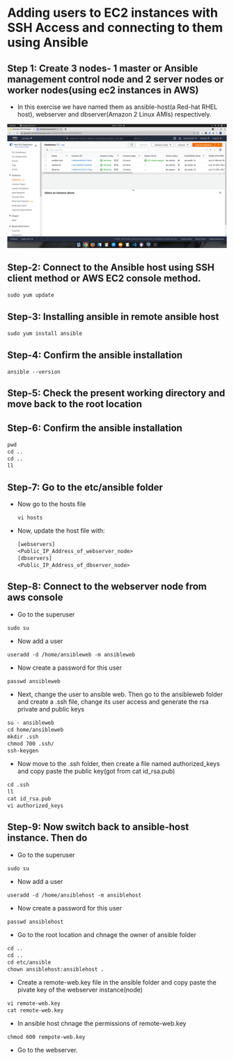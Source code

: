 # Adding users to EC2 instances with SSH Access and connecting to them using Ansible

## Step 1: Create 3 nodes- 1 master or Ansible management control node and 2 server nodes or worker nodes(using ec2 instances in AWS)
- In this exercise we have named them as ansible-host(a Red-hat RHEL host), webserver and dbserver(Amazon 2 Linux AMIs) respectively.
<img src="https://github.com/kuluruvineeth/Devops/blob/main/ansibleServerConnectionExercise/screenshots/2.png">

## Step-2: Connect to the Ansible host using SSH client method or AWS EC2 console method.

```
sudo yum update
```
## Step-3: Installing ansible in remote ansible host
```
sudo yum install ansible
```
## Step-4: Confirm the ansible installation
```
ansible --version
```
## Step-5: Check the present working directory and move back to the root location

## Step-6: Confirm the ansible installation
```
pwd
cd ..
cd ..
ll
```
## Step-7: Go to the etc/ansible folder
- Now go to the hosts file
  ```
  vi hosts
  ```
-  Now, update the host file with:
   ```
   [webservers]
   <Public_IP_Address_of_webserver_node>
   [dbservers]
   <Public_IP_Address_of_dbserver_node>

## Step-8: Connect to the webserver node from aws console
- Go to the superuser
```
sudo su
```
- Now add a user
```
useradd -d /home/ansibleweb -m ansibleweb
```
- Now create a password for this user
```
passwd ansibleweb
```
- Next, change the user to ansible web. Then go to the ansibleweb folder and create a .ssh file, change its user access and generate the rsa private and public keys
```
su - ansibleweb
cd home/ansibleweb
mkdir .ssh
chmod 700 .ssh/
ssh-keygen
```
- Now move to the .ssh folder, then create a file named authorized_keys and copy paste the public key(got from cat id_rsa.pub)
```
cd .ssh
ll
cat id_rsa.pub
vi authorized_keys
```
## Step-9: Now switch back to ansible-host instance. Then do
- Go to the superuser
```
sudo su
```
- Now add a user
```
useradd -d /home/ansiblehost -m ansiblehost
```
- Now create a password for this user
```
passwd ansiblehost
```
- Go to the root location and chnage the owner of ansible folder
```
cd ..
cd ..
cd etc/ansible
chown ansiblehost:ansiblehost .
```
- Create  a remote-web.key file in the ansible folder and copy paste the pivate key of the webserver instance(node)
``` 
vi remote-web.key
cat remote-web.key
```
- In ansible host chnage the permissions of remote-web.key
``` 
chmod 600 rempote-web.key
```
- Go to the webserver. 
